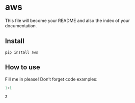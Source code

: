 aws
================

<!-- WARNING: THIS FILE WAS AUTOGENERATED! DO NOT EDIT! -->

This file will become your README and also the index of your
documentation.

## Install

`pip install aws`

## How to use

Fill me in please! Don’t forget code examples:

``` python
1+1
```

    2
